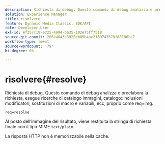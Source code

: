 ```yaml
---
description: Richiesta di debug. Questo comando di debug analizza e preelabora la richiesta, esegue ricerche di catalogo immagini, inclusioni modificatori di catalogo, sostituzioni di macro e variabili, ecc, proprio come req=img.
solution: Experience Manager
title: risolvere
feature: Dynamic Media Classic, SDK/API
role: Developer,User
exl-id: ef357c19-e725-4904-b635-102e75ff7518
source-git-commit: 206e4643e3926cb85b4be2189743578f88180be7
workflow-type: tm+mt
source-wordcount: '79'
ht-degree: 0%

---
```


# risolvere{#resolve}

Richiesta di debug. Questo comando di debug analizza e preelabora la richiesta, esegue ricerche di catalogo immagini, catalogo::inclusioni modificatori, sostituzioni di macro e variabili, ecc, proprio come req=img.

`req=resolve`

Al posto dell’immagine del risultato, viene restituita la stringa di richiesta finale con il tipo MIME `text/plain`.

La risposta HTTP non è memorizzabile nella cache.
